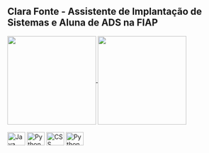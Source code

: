 ## Clara Fonte - Assistente de Implantação de Sistemas e Aluna de ADS na FIAP

<a href="https://github.com/Clara-F5/github-readme-stats">
  <img height=200 align="center" src="https://github-readme-stats.vercel.app/api?username=Clara-F5&theme=radical" />
</a>
<a href="https://github.com/Clara-F5/convoychat">
  <img height=200 align="center" src="https://github-readme-stats.vercel.app/api/top-langs?username=Clara-F5&layout=compact&langs_count=8&theme=radical" />
</a>

<div style="display: inline_block"><br>
    <img align="center" alt="Java" height="30" width="40" src="https://cdn.jsdelivr.net/gh/devicons/devicon/icons/java/java-original.svg">
    <img align="center" alt="Python" height="30" width="40" src="https://cdn.jsdelivr.net/gh/devicons/devicon/icons/python/python-original.svg">
    <img align="center" alt="CSS" height="30" width="40" src="https://cdn.jsdelivr.net/gh/devicons/devicon/icons/css3/css3-original.svg">
    <img align="center" alt="Python" height="30" width="40" src="https://cdn.jsdelivr.net/gh/devicons/devicon/icons/html5/html5-original-wordmark.svg">

</div>
          
